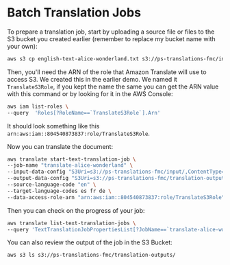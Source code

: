 # Batch Translation Jobs

To prepare a translation job, start by uploading a source file or files to the S3 bucket you created earlier (remember to replace my bucket name with your own):

```bash
aws s3 cp english-text-alice-wonderland.txt s3://ps-translations-fmc/input/english-text-alice-wonderland.txt
```

Then, you'll need the ARN of the role that Amazon Translate will use to access S3. We created this in the earlier demo. We named it `TranslateS3Role`, if you kept the name the same you can get the ARN value with this command or by looking for it in the AWS Console:

```bash
aws iam list-roles \
--query  'Roles[?RoleName==`TranslateS3Role`].Arn'
```

It should look something like this `arn:aws:iam::804540873837:role/TranslateS3Role`.

Now you can translate the document:

```bash
aws translate start-text-translation-job \
--job-name "translate-alice-wonderland" \
--input-data-config "S3Uri=s3://ps-translations-fmc/input/,ContentType=text/plain" \
--output-data-config "S3Uri=s3://ps-translations-fmc/translation-outputs/" \
--source-language-code "en" \
--target-language-codes es fr de \
--data-access-role-arn "arn:aws:iam::804540873837:role/TranslateS3Role"
```

Then you can check on the progress of your job:

```bash
aws translate list-text-translation-jobs \
--query 'TextTranslationJobPropertiesList[?JobName==`translate-alice-wonderland`]'
```

You can also review the output of the job in the S3 Bucket:

```bash
aws s3 ls s3://ps-translations-fmc/translation-outputs/
```